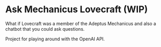 # Ask Mechanicus Lovecraft (WIP)
What if Lovecraft was a member of the Adeptus Mechanicus and also a chatbot that you could ask questions. 

Project for playing around with the OpenAI API.

